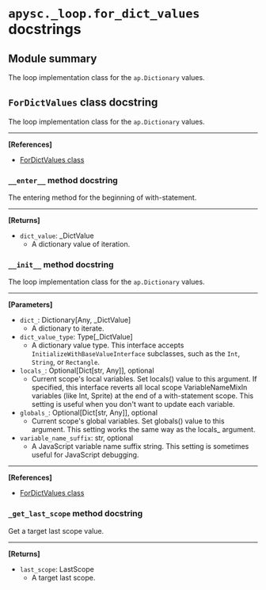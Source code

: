 # `apysc._loop.for_dict_values` docstrings

## Module summary

The loop implementation class for the `ap.Dictionary` values.

## `ForDictValues` class docstring

The loop implementation class for the `ap.Dictionary` values.<hr>

**[References]**

- [ForDictValues class](https://simon-ritchie.github.io/apysc/en/for_dict_values.html)

### `__enter__` method docstring

The entering method for the beginning of with-statement.<hr>

**[Returns]**

- `dict_value`: _DictValue
  - A dictionary value of iteration.

### `__init__` method docstring

The loop implementation class for the `ap.Dictionary` values.<hr>

**[Parameters]**

- `dict_`: Dictionary[Any, _DictValue]
  - A dictionary to iterate.
- `dict_value_type`: Type[_DictValue]
  - A dictionary value type. This interface accepts `InitializeWithBaseValueInterface` subclasses, such as the `Int`, `String`, or `Rectangle`.
- `locals_`: Optional[Dict[str, Any]], optional
  - Current scope's local variables. Set locals() value to this argument. If specified, this interface reverts all local scope VariableNameMixIn variables (like Int, Sprite) at the end of a with-statement scope. This setting is useful when you don't want to update each variable.
- `globals_`: Optional[Dict[str, Any]], optional
  - Current scope's global variables. Set globals() value to this argument. This setting works the same way as the locals_ argument.
- `variable_name_suffix`: str, optional
  - A JavaScript variable name suffix string. This setting is sometimes useful for JavaScript debugging.

<hr>

**[References]**

- [ForDictValues class](https://simon-ritchie.github.io/apysc/en/for_dict_values.html)

### `_get_last_scope` method docstring

Get a target last scope value.<hr>

**[Returns]**

- `last_scope`: LastScope
  - A target last scope.